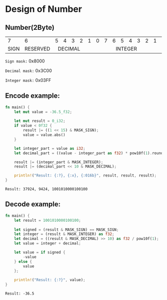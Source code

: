 # Design of Number

## Number(2Byte)

<table>
    <tr>
        <td>7</td>
        <td>6</td>
        <td>5</td>
        <td>4</td>
        <td>3</td>
        <td>2</td>
        <td>1</td>
        <td>0</td>
        <td>7</td>
        <td>6</td>
        <td>5</td>
        <td>4</td>
        <td>3</td>
        <td>2</td>
        <td>1</td>
        <td>0</td>
    </tr>
    <tr>
    <td colspan="1" style="text-align: center">SIGN</td>
    <td colspan="1" style="text-align: center">RESERVED</td>
    <td colspan="4" style="text-align: center">DECIMAL</td>
    <td colspan="10" style="text-align: center">INTEGER</td>
    </tr>
</table>

`Sign mask:` 0x8000

`Decimal mask:` 0x3C00

`Integer mask:` 0x03FF

## Encode example:

```rust
fn main() {
    let mut value = -36.5_f32;
    
    let mut result = 0_i32;
    if value < 0f32 {
        result |= ((1 << 15) & MASK_SIGN);
        value = value.abs()
    }

    let integer_part = value as i32;
    let decimal_part = ((value - integer_part as f32) * pow10f(1).round()) as i32;

    result |= (integer_part & MASK_INTEGER);
    result |= (decimal_part << 10 & MASK_DECIMAL);

    println!("Result: {:?}, {:x}, {:016b}", result, result, result);
}
```

``Result: 37924, 9424, 1001010000100100``

## Decode example:

```rust
fn main() {
    let result = 1001010000100100;
    
    let signed = (result & MASK_SIGN) == MASK_SIGN;
    let integer = (result & MASK_INTEGER) as f32;
    let decimal = ((result & MASK_DECIMAL) >> 10) as f32 / pow10f(1);
    let value = integer + decimal;

    let value = if signed {
        -value
    } else {
        value
    };
    
    println!("Result: {:?}", value);
}

```

``Result: -36.5``
